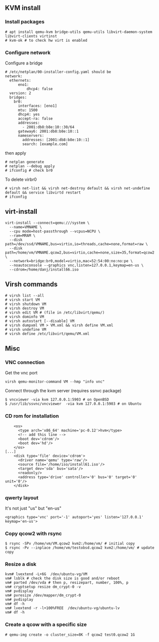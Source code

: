## KVM install

### Install packages

~~~
# apt install qemu-kvm bridge-utils qemu-utils libvirt-daemon-system libvirt-clients virtinst
# kvm-ok # to check hw virt is enabled
~~~

### Configure network

Configure a bridge

~~~
# /etc/netplan/00-installer-config.yaml should be
network:
  ethernets:
      eno1:
          dhcp4: false
  version: 2
  bridges:
    br0:
      interfaces: [eno1]
      mtu: 1500
      dhcp4: yes
      accept-ra: false
      addresses:
        - 2001:db8:b8e:10::30/64
      gateway6: 2001:db8:b8e:10::1
      nameservers:
        addresses: [2001:db8:b8e:10::1]
        search: [example.com]
~~~

then apply

~~~
# netplan generate
# netplan --debug apply
# ifconfig # check br0
~~~

To delete virbr0

~~~
# virsh net-list && virsh net-destroy default && virsh net-undefine default && service libvirtd restart
# ifconfig
~~~

## virt-install

~~~
virt-install --connect=qemu:///system \
  --name=VMNAME \
  --cpu mode=host-passthrough --vcpus=NCPU \
  --ram=MRAM \
  --disk path=/dev/ssd/VMNAME,bus=virtio,io=threads,cache=none,format=raw \
  --disk path=/home/vm/VMNAME.qcow2,bus=virtio,cache=none,size=35,format=qcow2 \
  --network=bridge:br0,model=virtio,mac=52:54:00:no:no:pe \
  --noautoconsole --graphics vnc,listen=127.0.0.1,keymap=en-us \
  --cdrom=/home/danj/install66.iso
~~~

## Virsh commands

~~~
# virsh list --all
# virsh start VM
# virsh shutdown VM
# virsh destroy VM
# virsh edit VM # (file in /etc/libvirt/qemu/)
# virsh dominfo VM
# virsh autostart [--disable] VM
# virsh dumpxml VM > VM.xml && virsh define VM.xml
# virsh undefine VM
# virsh define /etc/libvirt/qemu/VM.xml
~~~

## Misc

### VNC connection

Get the vnc port

~~~
virsh qemu-monitor-command VM --hmp "info vnc"
~~~

Connect through the kvm server (requires ssnvc package)

~~~
$ vncviewer -via kvm 127.0.0.1:5903 # on OpenBSD
$ /usr/lib/ssvnc/vncviewer  -via kvm 127.0.0.1:5903 # on Ubuntu
~~~


### CD rom for installation

~~~
    <os>
      <type arch='x86_64' machine='pc-0.12'>hvm</type>
      <!-- add this line -->
      <boot dev='cdrom'/>
      <boot dev='hd'/>
    </os>
[...]
    <disk type='file' device='cdrom'>
      <driver name='qemu' type='raw'/>
      <source file='/home/iso/install61.iso'/>
      <target dev='sda' bus='sata'/>
      <readonly/>
      <address type='drive' controller='0' bus='0' target='0' unit='0'/>
    </disk>
~~~

### qwerty layout

It's not just "us" but "en-us"

~~~
<graphics type='vnc' port='-1' autoport='yes' listen='127.0.0.1' keymap='en-us'>
~~~

### Copy qcow2 with rsync

~~~
$ rsync -SPv /home/vm/VM.qcow2 kvm2:/home/vm/ # initial copy
$ rsync -Pv --inplace /home/vm/testobsd.qcow2 kvm2:/home/vm/ # update copy
~~~

### Resize a disk

~~~
kvm# lvextend -L+6G  /dev/ubuntu-vg/VM
vm# lsblk # check the disk size is good and/or reboot
vm# parted /dev/vda # then p, resizepart, number, 100%, p
vm# cryptsetup resize dm_crypt-0 -v
vm# pvdisplay
vm# pvresize /dev/mapper/dm_crypt-0
vm# pvdisplay
vm# df -h
vm# lvextend -r -l+100%FREE  /dev/ubuntu-vg/ubuntu-lv
vm# df -h
~~~

### Create a qcow with a specific size

~~~
# qemu-img create -o cluster_size=8K -f qcow2 test0.qcow2 1G
~~~
